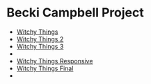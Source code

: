 # Becki Campbell Project
<ul>
<li><a href="witchy_things/index.html" target="_blank">Witchy Things</a></li>
<li><a href="witchy_things_2/index.html" target="_blank">Witchy Things 2</a></li>
<li><a href="witchy_things_3/index.html" target="_blank">Witchy Things 3</a><li>
<li><a href="witchy_things_responsive/index.html" target="_blank">Witchy Things Responsive</a></li>
<li><a href="witchy_things_final/index.html" target="_blank">Witchy Things Final</a><li>
</ul>